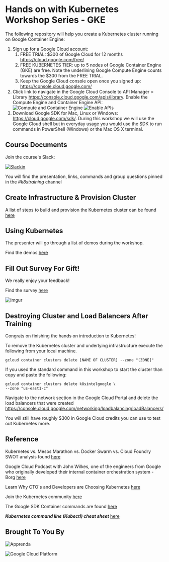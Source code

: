 # Hands on with Kubernetes Workshop Series - GKE

The following repository will help you create a Kubernetes cluster running on Google Container Engine:

1. Sign up for a Google Cloud account:
    1. FREE TRIAL: $300 of Google Cloud for 12 months https://cloud.google.com/free/
    2. FREE KUBERNETES TIER: up to 5 nodes of Google Container Engine (GKE) are free. Note the underlining Google Compute Engine counts towards the $300 from the FREE TRIAL. 
    3. Keep the Google Cloud console open once you signed up: https://console.cloud.google.com/ 
2. Click link to navigate in the Google Cloud Console to API Manager > Library https://console.cloud.google.com/apis/library. Enable the Compute Engine and Container Engine API: 
![Compute and Container Engine](http://i.imgur.com/obCh0lP.png)
![Enable APIs](http://i.imgur.com/BThkhfK.png)
3. Download Google SDK for Mac, Linux or Windows: https://cloud.google.com/sdk/. During this workshop we will use the Google Cloud shell but in everyday usage you would use the SDK to run commands in PowerShell (Windows) or the Mac OS X terminal. 

## Course Documents

Join the course's Slack:

 [![Slackin](http://54.242.94.98/badge.svg)](http://54.242.94.98/)

You will find the presentation, links, commands and group questions pinned in the _#k8straining_ channel

## Create Infrastructure & Provision Cluster

A list of steps to build and provision the Kubernetes cluster can be found [here](docs/3-build-cluster.md)

## Using Kubernetes

The presenter will go through a list of demos during the workshop.

Find the demos [here](docs/demos)

## Fill Out Survey For Gift!

We really enjoy your feedback! 

Find the survey [here](https://goo.gl/forms/xleficwP525Y7nXY2)

![Imgur](http://i.imgur.com/Y96hh41.jpg)

## Destroying Cluster and Load Balancers After Training

Congrats on finishing the hands on introduction to Kubernetes!

To remove the Kubernetes cluster and underlying infrastructure execute the following from your local machine.

```
gcloud container clusters delete [NAME OF CLUSTER] --zone "[ZONE]"
```
If you used the standard command in this workshop to start the cluster than copy and paste the following:

```
gcloud container clusters delete k8sintelgoogle \
--zone "us-east1-c"
```
Navigate to the network section in the Google Cloud Portal and delete the load balancers that were created https://console.cloud.google.com/networking/loadbalancing/loadBalancers/ 

You will still have roughly $300 in Google Cloud credits you can use to test out Kubernetes more.

## Reference

Kubernetes vs. Mesos Marathon vs. Docker Swarm vs. Cloud Foundry SWOT analysis found [here](https://apprenda.com/white-papers/container-orchestration-comparison-guide/)

Google Cloud Podcast with John Wilkes, one of the engineers from Google who originally developed their internal container orchestration system - Borg [here](https://www.gcppodcast.com/post/episode-46-borg-and-k8s-with-john-wilkes/)

Learn Why CTO's and Developers are Choosing Kubernetes [here](https://apprenda.com/why-kubernetes/)

Join the Kubernetes community [here](https://github.com/chrisgaun/GKE-hands-on-training/blob/master/community.md)

The Google SDK Container commands are found [here](https://cloud.google.com/sdk/gcloud/reference/container/)

***Kubernetes command line (Kubectl) cheat sheet*** [here](https://kubernetes.io/docs/user-guide/kubectl-cheatsheet/)


## Brought To You By

![Apprenda](https://upload.wikimedia.org/wikipedia/commons/c/cc/Apprenda_logo.png)

![Google Cloud Platform](https://cloud.google.com/_static/1c93cfc82f/images/cloud/gcp-logo.svg)

